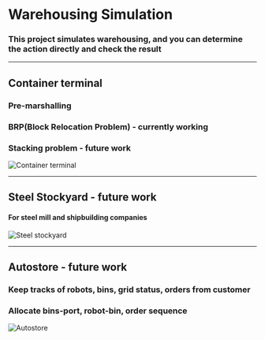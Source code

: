# Warehousing Simulation
### This project simulates warehousing, and you can determine the action directly and check the result
***
## Container terminal
### Pre-marshalling
### BRP(Block Relocation Problem) - currently working
### Stacking problem - future work
![Container terminal](https://i0.wp.com/www.globaltrademag.com/wp-content/uploads/2018/08/Container-terminal-utilization.jpg?w=970&ssl=1)
***
## Steel Stockyard - future work
#### For steel mill and shipbuilding companies
![Steel stockyard](https://thumbs.dreamstime.com/b/steel-plate-lifting-yard-shenzhen-workers-truck-produce-good-42710879.jpg)

***
## Autostore - future work
### Keep tracks of robots, bins, grid status, orders from customer
### Allocate bins-port, robot-bin, order sequence
![Autostore](https://www.logisticsit.com/assets/files/oldimages/5438-Autostore.jpg)

